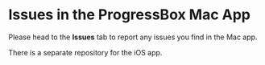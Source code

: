# Issues in the ProgressBox Mac App

Please head to the **Issues** tab to report any issues you find in the Mac app. 

There is a separate repository for the iOS app.
